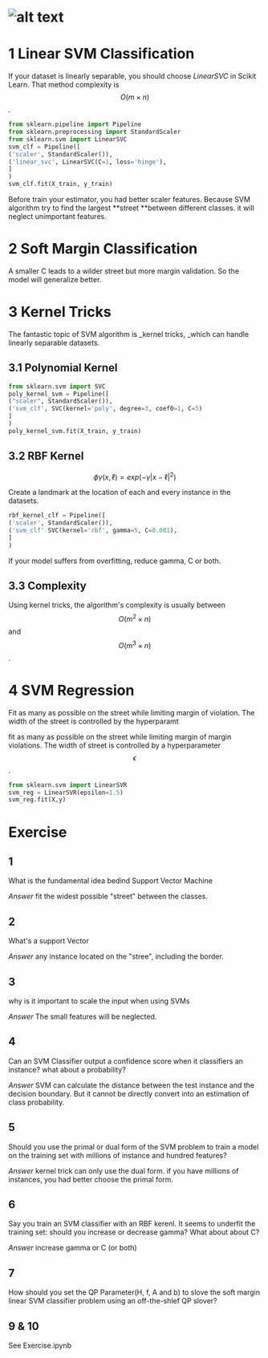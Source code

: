 # ![alt text](https://github.com/sbaaihamza/hands_on_ML/blob/master/Chapter05%20Support%20Vector%20Machine/Support%20Vector%20Machine%2B%2B.png)

# 1 Linear SVM Classification

If your dataset is linearly separable, you should choose _LinearSVC_ in Scikit Learn. That method complexity is $$O(m\times n)$$.

```py
from sklearn.pipeline import Pipeline
from sklearn.preprocessing import StandardScaler
from sklearn.svm import LinearSVC
svm_clf = Pipeline([
('scaler', StandardScaler()),
('linear_svc', LinearSVC(C=1, loss='hinge'),
]
)
svm_clf.fit(X_train, y_train)
```

Before train your estimator, you had better scaler features. Because SVM algorithm try to find the largest **street **between different classes. it will neglect unimportant features.

# 2 Soft Margin Classification

A smaller C leads to a wilder street but more margin validation. So the model will generalize better.

# 3 Kernel Tricks

The fantastic topic of SVM algorithm is \_kernel tricks, \_which can handle linearly separable datasets.

## 3.1 Polynomial Kernel

```py
from sklearn.svm import SVC
poly_kernel_svm = Pipeline([
("scaler", StandardScaler()),
('svm_clf', SVC(kernel='poly', degree=3, coef0=1, C=5)
]
)
poly_kernel_svm.fit(X_train, y_train)
```

## 3.2 RBF Kernel

$$\phi\gamma(x, \ell)=exp(-\gamma|x-\ell|^2)$$

Create a landmark at the location of each and every instance in the datasets.

```py
rbf_kernel_clf = Pipeline([
('scaler', StandardScaler()),
('svm_clf' SVC(kernel='rbf', gamma=5, C=0.001),
]
)
```

If your model suffers from overfitting, reduce gamma, C or both.

## 3.3 Complexity

Using kernel tricks, the algorithm's complexity is usually between $$O(m^2 \times n)$$ and $$O(m^3 \times n)$$.

# 4 SVM Regression

Fit as many as possible on the street while limiting margin of violation. The width of the street is controlled by the hyperparamt

fit as many as possible on the street while limiting margin of margin violations. The width of street is controlled by a hyperparameter $$\epsilon$$.

```py
from sklearn.svm import LinearSVR
svm_reg = LinearSVR(epsilon=1.5)
svm_reg.fit(X,y)
```


# Exercise

## 1 
What is the fundamental idea bedind Support Vector Machine

*Answer*
fit the widest possible "street" between the classes.

## 2 
What's a support Vector

*Answer*
any instance located on the "stree", including the border.

## 3 
why is it important to scale the input when using SVMs

*Answer*
The small features will be neglected.

## 4 
Can an SVM Classifier output a confidence score when it classifiers an instance? what about a probability?

*Answer*
SVM can calculate the distance between the test instance and the decision boundary. But it cannot be directly
convert into an estimation of class probability.

## 5 
Should you use the primal or dual form of the SVM problem to train a model on the training
set with millions of instance and hundred features?

*Answer*
kernel trick can only use the dual form. if you have millions of instances, you had better choose
the primal form.

## 6
Say you train an SVM classifier with an RBF kerenl. It seems to underfit the training set: should you 
increase or decrease gamma? What about about C?

*Answer*
increase gamma or C (or both)

## 7
How should you set the QP Parameter(H, f, A and b) to slove the soft margin linear SVM classifier problem using an off-the-shlef QP slover?



## 9 & 10
See Exercise.ipynb
